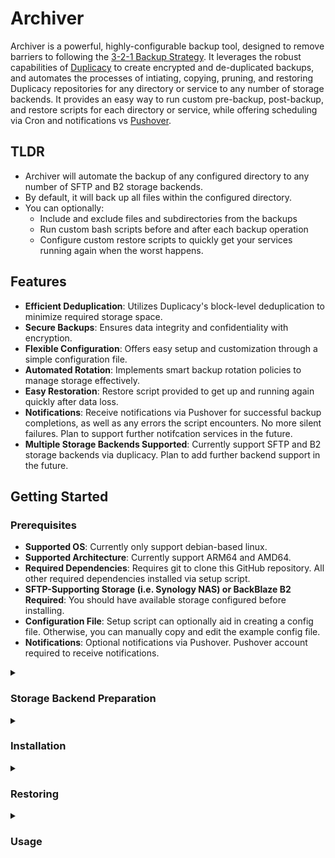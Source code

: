 # Archiver

Archiver is a powerful, highly-configurable backup tool, designed to remove barriers to following the [3-2-1 Backup Strategy](https://www.backblaze.com/blog/the-3-2-1-backup-strategy/). It leverages the robust capabilities of [Duplicacy](https://github.com/gilbertchen/duplicacy) to create encrypted and de-duplicated backups, and automates the processes of intiating, copying, pruning, and restoring Duplicacy repositories for any directory or service to any number of storage backends. It provides an easy way to run custom pre-backup, post-backup, and restore scripts for each directory or service, while offering scheduling via Cron and notifications vs [Pushover](https://pushover.net).

## TLDR
- Archiver will automate the backup of any configured directory to any number of SFTP and B2 storage backends.
- By default, it will back up all files within the configured directory.
- You can optionally:
  - Include and exclude files and subdirectories from the backups
  - Run custom bash scripts before and after each backup operation
  - Configure custom restore scripts to quickly get your services running again when the worst happens.

## Features

- **Efficient Deduplication**: Utilizes Duplicacy's block-level deduplication to minimize required storage space.
- **Secure Backups**: Ensures data integrity and confidentiality with encryption.
- **Flexible Configuration**: Offers easy setup and customization through a simple configuration file.
- **Automated Rotation**: Implements smart backup rotation policies to manage storage effectively.
- **Easy Restoration**: Restore script provided to get up and running again quickly after data loss.
- **Notifications**: Receive notifications via Pushover for successful backup completions, as well as any errors the script encounters. No more silent failures. Plan to support further notifcation services in the future.
- **Multiple Storage Backends Supported**: Currently support SFTP and B2 storage backends via duplicacy. Plan to add further backend support in the future.

## Getting Started

### Prerequisites

- **Supported OS**: Currently only support debian-based linux.
- **Supported Architecture**: Currently support ARM64 and AMD64.
- **Required Dependencies**: Requires git to clone this GitHub repository. All other required dependencies installed via setup script.
- **SFTP-Supporting Storage (i.e. Synology NAS) or BackBlaze B2 Required**: You should have available storage configured before installing.
- **Configuration File**: Setup script can optionally aid in creating a config file. Otherwise, you can manually copy and edit the example config file.
- **Notifications**: Optional notifications via Pushover. Pushover account required to receive notifications.

<details>
  <summary><h3>Storage Backend Preparation</h3></summary>

  <details>
    <summary><h4>SFTP - <a href="https://www.synology.com/en-us">Synology NAS</a></h4></summary>
    
    - **Enable SFTP**:
      - Login as an administrator to your Synology DiskStation Manager (DSM) Web UI (usually http://<ip.address.of.your.nas>:5000).
      - Open **Control Panel**.
      - Select **File Services** under **File Sharing**.
      - Select the **FTP** tab in the top.
      - Leave options under **FTP / FTPS** unselected. **SFTP** is not FTP or FTPS, even though the naming can be confusing.
      - Check the box to **Enable SFTP service** under **SFTP**.
      - Can change the **Port number**, or leave as the default **22**.
      - Click **Apply** in the bottom right corner.
    - **Create User (if needed)**:
      - From **Control Panel**, select **User & Group** under **File Sharing**.
      - Under **User** in the top, click **Create**.
      - Give your user a **Name** and **Password**.
      - Click **Next**.
      - Select the checkboxes for the **Groups** this user should join.
      - Click **Next**.
      - **Assign shared folder permissions** if desired.
      - Click **Next**.
      - **Assign user quota** if desired.
      - Click **Next**.
      - Select the checkbox for **Allow** for **SFTP**, and set other **Application Permissions** as desired.
      - Click **Next**.
      - **Set user speed limit** if desired.
      - Click **Next**.
      - Confirm your selections and click **Done**.
    - **Create Shared Folder**:
      - From **Control Panel**, select **Shared Folder** under **File Sharing**.
      - Click **Create** and then **Create Shared Folder** in the top.
      - Give your new shared folder a **Name**, and either leave all settings on the page at their default, or adjust as you see fit.
      - Click **Next**.
      - On the next page, select **Skip** or **Protect this shared folder by encrypting it**.
        - Best practice is to encrypt at the *Volume* level, rather than at the *Shared Folder* level.
        - Do not select **Protect this shared folder with WriteOnce**.
      - Click **Next**.
      - Configure advanced settings to your preference.
        - If your underlying file system is BTRFS, recommend selecting **Enable data checksum for advanced data integrity**.
      - Click **Next**.
      - Confirm your selections and click **Next**.
      - Select a user to give **Read/Write** access.
      - Click **Apply**.
    - **Provide SSH Public Key File**:
      - If you already have an id_ed25519 SSH key (id_rsa not supported), you can complete this section now. Otherwise, the **Setup Script** below can create an SSH key for you, and you can come back to complete this section after the SSH key file is created.
      - From **Control Panel**, select **User & Group** under **File Sharing**.
      - Click **Advanced** at the top.
      - At the bottom, under **User Home**, select the checkbox to **Enable user home service**.
      - Click **Apply**.
      - From the DSM home screen, open **File Station**.
      - In the list of **Shared Folders** on the left, select **homes**.
        - *Important*: If you select **home** instead of **homes**, you will only see the home directory of the logged in user. To add an SSH key for another user, you will need to open **homes** instead.
      - Open the folder for the user that will be used to access the share.
      - If there is already a folder named **.ssh**, double click that folder to open it. Otherwise, click **Create** at the top, then click **Create folder** in the drop down, and name the new folder **.ssh** (the leading period is required), and finally double click the newly created **.ssh** folder to open it.
        - *Important*: Must click **Create folder** and not **Create shared folder**. The former does what we need, creating a directory within the currently open directory. The latter is to create a new higher-level shared network folder.
      - Name the new folder **.ssh**. The leading period is required.
      - Double click the newly created **.ssh** directory to open it.
      - If there is already a file named **authorized_keys**, do the following:
        - Double-click the **authorized_keys** file to download it.
        - Using a text editor, add a new line to the bottom of the document containing the contents of your public SSH key file, usually named id_ed25519.pub. The line should start with **ssh-ed25519 AAAA...**.
        - Save the document with the line added.
        - Back in **File Station**, right click **authorized_keys**, click **rename**, and rename the file to **authorized_keys.backup**.
        - Click **Upload** in the top, then click **Upload - Skip**, and browse to and select the edited **authorized_keys** file, and click **Open**.
        - Ensure the file uploads correctly and is named **authorized_keys**.
      - If there is not already a file named **authorized_keys**, do the following:
        - Using a text editor, create a new file, and copy the contents of your public SSH key file, usually named id_ed25519.pub, to this new file. The line should start with **ssh-ed25519 AAAA...**.  Save the new file as **authorized_keys**.
        - Back in **File Station**, click **Upload** at the top, then click **Upload - Skip**, and browse to and select the newly created **authorized_keys** file, and click **Open**.
        - Ensure the file uploads correctly and is named **authorized_keys**.
  </details>

  <details>
    <summary><h4>B2 - <a href="https://www.backblaze.com/">BackBlaze</a></h4></summary>
    
    - **Account**:
      - [Create an account](https://www.backblaze.com/sign-up/cloud-storage) or [Sign In](https://secure.backblaze.com/user_signin.htm) to **[BackBlaze](https://www.backblaze.com/)**.
      - Select **My Settings** under **Account** in the left-hand menu.
      - Check the box for **B2 Cloud Storage** under **Enabled Products**.
      - Click **OK**.
    - **Bucket**:
      - Select **Buckets** under **B2 Cloud Storage** in the left-hand menu.
      - Select **Create a Bucket**.
      - Give your bucket a **Bucket Unique Name**.
      - Files in Bucket are: **Private**.
      - Default Encryption: **Enable**.
      - Object Lock: **Disable**.
      - Select **Create a Bucket** at the bottom when ready.
      - Lifecycle Settings should be default: **Keep all versions of the file (default)**
    - **Application Key**:
      - Select **Application Keys** under **Account** in the left-hand menu.
      - Select **Add a New Application Key**.
      - Give your key a **Name of Key**.
      - For **Allow access to Bucket(s)**, select the bucket you created above.
      - For **Type of Access**, select **Read and Write**.
      - Check the box to **Allow List All Bucket Names**.
      - Leave **File name prefix** and **Duration (seconds)** blank.
      - Select **Create New Key** at the bottom when ready.
      - Make note of your **keyID** and **applicationKey**. The Application Key will only be displayed once.
  </details>

  <details>
    <summary><h3>Notification Set Up (optional)</h3></summary>

    #### [Pushover](https://pushover.net)
    - [Create an account](https://pushover.net/signup) or [Sign In](https://pushover.net/login) to **[Pushover](https://pushover.net)**.
    - Make note of **Your User Key**, located at the top-right corner of the Pushover Dashboard after logging in.
    - In order to receive notifications, you will need to **[Add a Phone, Tablet, or Desktop](https://pushover.net/clients)** to your account.
    - From the Pushover Dashboard, scroll to the bottom and select **[Create an Application/API Token](https://pushover.net/apps/build)**.
    - Give your application a **Name**, and optionally a **Description**, **URL**, and/or **Icon**.
    - Check the box to agree to the **Terms and Conditions**, and click **Create Application**.
    - Make note of the **API Token/Key**, located at the top of the page after creating the Application.
  </details>
</details>

<details>
  <summary><h3>Installation</h3></summary>

  #### Git Installation

  - Check if git is already installed
  ```bash
  git --version
  ```

  - Install git if not installed
  ```bash
  sudo apt update
  ```
  ```bash
  sudo apt install git -y
  ```

  #### Archiver Script Installation

  - ##### Navigate to the desired parent directory for the project.
    - For example, if installing in home dir:
    ```bash
    cd ~
    ```

  - ##### Clone the GitHub repository
  ```bash
  git clone https://github.com/SisyphusMD/archiver.git
  ```

  - ##### Run the setup script
  ```bash
  sudo ./archiver/setup.sh
  ```

  - ##### Follow the instructions in the automated setup script to:
    - Install required package dependencies for the setup script.
      - If any missing dependencies are found, you will be prompted to allow their installation.
    - Download the appropriate Duplicacy binary for your system.
      - If the Duplicacy binary cannot be found, you will be prompted to allow its installation.
    - Generate the required RSA keypair for Duplicacy storage encryption.
      - If RSA key files are not found, you will be prompted to generate them.
      - See [here](https://forum.duplicacy.com/t/new-feature-rsa-encryption/2662) for manual generation details.
    - Generate SSH key files required for SFTP storage backends.
      - If SSH key files are not found, you will be prompted to generate them.
      - To generate manually, run this from the archiver directory:
        ```bash
        mkdir -p .keys && ssh-keygen -t ed25519 -f .keys/id_ed25519" -N "" -C "archiver"
        ```
        - Do **NOT** provide a passphrase when prompted.
    - Build your configuration file.
      - If your configuration file is not found, you will be prompted to build it.
      - An example configuration file is provided in the examples directory, if you prefer to configure manually.
    - Schedule Archiver to run automatically via cron.
      - See this [Cronitor Guide](https://cronitor.io/guides/cron-jobs) for details on scheduling via cron.

  - ##### Optionally, prepare custom service-backup-settings.sh and restore-service.sh files for any of your services and place in their respective service directories. Examples of these files can be found in the examples directory.

  - ##### ***IMPORTANT:*** You **MUST** keep backups of your .keys directory and all its contents, as well as your config.sh file. These will be needed to restore backups. If you can't restore your backups, why make them in the first place?
    - Don't attempt to just back up your keys and config file using this script. If you did that, and you lost them, you may not be able to get them back, given you don't have them anymore to access their backups.
</details>

<details>
  <summary><h3>Restoring</h3></summary>

  #### Restoring Archiver

  - Navigate to the desired parent directory for the project, and clone the GitHub repository as noted in the **Installation** steps.
  ```bash
  cd ~
  ```
  ```bash
  git clone https://github.com/SisyphusMD/archiver.git
  ```

  - Run the setup script to install dependencies and the Duplicacy binary, and restore cron scheduling, but otherwise you can skip the portions that create new SSH keys, RSA keys, and config file. You will need to provide your backed up .keys/ directory and config.sh file.
  ```bash
  sudo ./archiver/setup.sh
  ```

  - Copy your prior .keys directory (including your SSH and RSA key files) into the archiver directory. This should include **id_ed25519**, **id_ed25519.pub**, **private.pem**, and **public.pem**.

  - Copy your prior **config.sh** into the project directory.

  #### Restoring Services

  - Run the restore script once for each service you need to restore.
  ```bash
  sudo ./archiver/restore.sh
  ```
</details>

<details>
  <summary><h3>Usage</h3></summary>

  - If you completed the cron setup step while installing, Archiver will run automatically following the schedule you set.
    - Depending on the size of your directories and your network speeds, the first run may take a long time.
    - Archiver utilizes a LOCKFILE mechanism to ensure that multiple instances do not run concurrently.

  - To manually start a backup, run the following from your archiver directory:
    ```bash
    sudo ./archiver.sh
    ```
  - To manually start a backup with logs displaying, run the following from your archiver directory:
    ```bash
    sudo ./archiver.sh --view-logs
    ```
  - To check on the process of an actively running Archiver backup, run the following from your archiver directory:
    ```bash
    sudo ./view-logs.sh
    ```
  - To stop/cancel an actively running Archiver backup, run the following from your archiver directory:
    ```bash
    sudo ./stop-archiver.sh
    ```

  - All archiver scripts must be run with sudo or as root. This is in order to preserve ownership of files being backed up, and for access to files not owned by your user.
</details>
